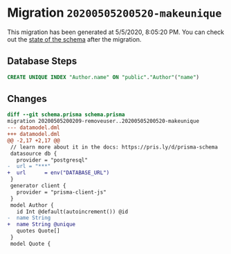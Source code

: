 # Migration `20200505200520-makeunique`

This migration has been generated at 5/5/2020, 8:05:20 PM.
You can check out the [state of the schema](./schema.prisma) after the migration.

## Database Steps

```sql
CREATE UNIQUE INDEX "Author.name" ON "public"."Author"("name")
```

## Changes

```diff
diff --git schema.prisma schema.prisma
migration 20200505200209-removeuser..20200505200520-makeunique
--- datamodel.dml
+++ datamodel.dml
@@ -2,17 +2,17 @@
 // learn more about it in the docs: https://pris.ly/d/prisma-schema
 datasource db {
   provider = "postgresql"
-  url = "***"
+  url      = env("DATABASE_URL")
 }
 generator client {
   provider = "prisma-client-js"
 }
 model Author {
   id Int @default(autoincrement()) @id
-  name String
+  name String @unique
   quotes Quote[]
 }
 model Quote {
```


